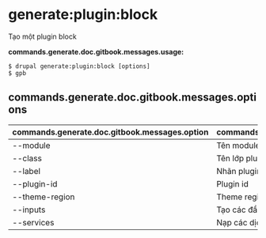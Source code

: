 # generate:plugin:block
Tạo một plugin block

**commands.generate.doc.gitbook.messages.usage:**
```
$ drupal generate:plugin:block [options]
$ gpb  
```

## commands.generate.doc.gitbook.messages.options
commands.generate.doc.gitbook.messages.option | commands.generate.doc.gitbook.messages.details
-------|-------------
--module | Tên module.
--class | Tên lớp plugin
--label | Nhãn plugin
--plugin-id | Plugin id
--theme-region | Theme region để render Plugin Block
--inputs | Tạo các đầu vào trong một form.
--services | Nạp các dịch vụ từ container.
